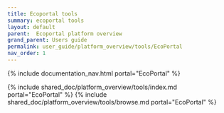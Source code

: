 ```yaml
---
title: Ecoportal tools
summary: ecoportal tools
layout: default
parent:  Ecoportal platform overview
grand_parent: Users guide
permalink: user_guide/platform_overview/tools/EcoPortal
nav_order: 1
---
```

{% include documentation_nav.html portal="EcoPortal" %}

{% include shared_doc/platform_overview/tools/index.md portal="EcoPortal" %}
{% include shared_doc/platform_overview/tools/browse.md portal="EcoPortal" %}